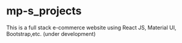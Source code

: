 # mp-s_projects
This is a full stack e-commerce website using React JS, Material UI, Bootstrap,etc. (under development)

